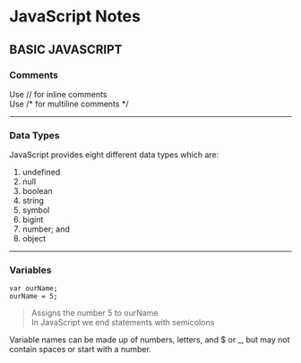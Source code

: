 # JavaScript Notes  

## BASIC JAVASCRIPT  

### Comments

Use // for inline comments    
Use /* for multiline comments */  

---

### Data Types  

JavaScript provides eight different data types which are:  
1. undefined  
2. null  
3. boolean  
4. string  
5. symbol  
6. bigint  
7. number; and  
8. object  

---

### Variables  
  
    var ourName;  
    ourName = 5;  

> Assigns the number 5 to ourName  
> In JavaScript we end statements with semicolons  

Variable names can be made up of numbers, letters, and $ or _, but may not contain spaces or start with a number.  

